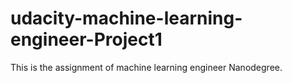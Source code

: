 # udacity-machine-learning-engineer-Project1
This is the assignment of machine learning engineer Nanodegree.
